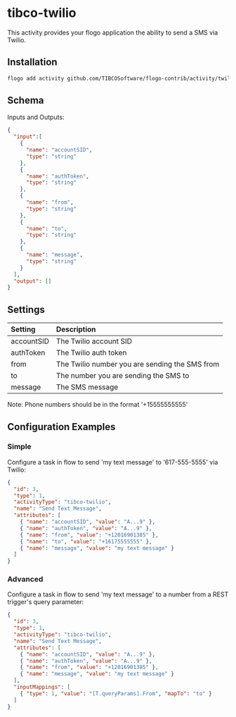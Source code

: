 # tibco-twilio
This activity provides your flogo application the ability to send a SMS via Twilio.


## Installation

```bash
flogo add activity github.com/TIBCOSoftware/flogo-contrib/activity/twilio
```

## Schema
Inputs and Outputs:

```json
{
  "input":[
    {
      "name": "accountSID",
      "type": "string"
    },
    {
      "name": "authToken",
      "type": "string"
    },
    {
      "name": "from",
      "type": "string"
    },
    {
      "name": "to",
      "type": "string"
    },
    {
      "name": "message",
      "type": "string"
    }  
  ],
  "output": []
}
```
## Settings
| Setting     | Description    |
|:------------|:---------------|
| accountSID | The Twilio account SID |         
| authToken  | The Twilio auth token  |
| from       | The Twilio number you are sending the SMS from |
| to         | The number you are sending the SMS to |
| message    | The SMS message |
Note: 
Phone numbers should be in the format '+15555555555'

## Configuration Examples
### Simple
Configure a task in flow to send 'my text message' to '617-555-5555' via Twilio:

```json
{
  "id": 3,
  "type": 1,
  "activityType": "tibco-twilio",
  "name": "Send Text Message",
  "attributes": [
    { "name": "accountSID", "value": "A...9" },
    { "name": "authToken", "value": "A...9" },
    { "name": "from", "value": "+12016901385" },
    { "name": "to", "value": "+16175555555" },
    { "name": "message", "value": "my text message" }
  ]
}
```

### Advanced
Configure a task in flow to send 'my text message' to a number from a REST trigger's query parameter:

```json
{
  "id": 3,
  "type": 1,
  "activityType": "tibco-twilio",
  "name": "Send Text Message",
  "attributes": [
    { "name": "accountSID", "value": "A...9" },
    { "name": "authToken", "value": "A...9" },
    { "name": "from", "value": "+12016901385" },
    { "name": "message", "value": "my text message" }
  ],
  "inputMappings": [
    { "type": 1, "value": "[T.queryParams].From", "mapTo": "to" }
  ]
}
```
